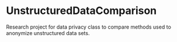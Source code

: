 # UnstructuredDataComparison
Research project for data privacy class to compare methods used to anonymize unstructured data sets.
